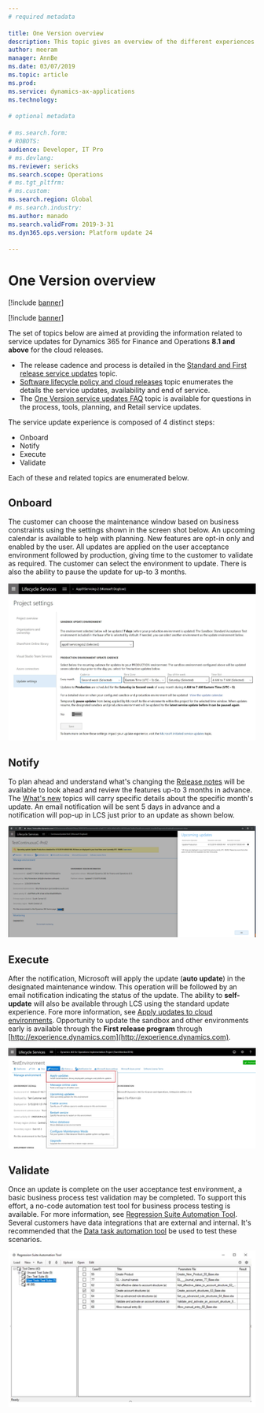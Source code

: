 ```yaml
---
# required metadata

title: One Version overview
description: This topic gives an overview of the different experiences that encompass One Version.
author: meeram
manager: AnnBe
ms.date: 03/07/2019
ms.topic: article
ms.prod: 
ms.service: dynamics-ax-applications
ms.technology: 

# optional metadata

# ms.search.form: 
# ROBOTS: 
audience: Developer, IT Pro
# ms.devlang: 
ms.reviewer: sericks
ms.search.scope: Operations
# ms.tgt_pltfrm: 
# ms.custom: 
ms.search.region: Global
# ms.search.industry: 
ms.author: manado
ms.search.validFrom: 2019-3-31 
ms.dyn365.ops.version: Platform update 24 

---
```


# One Version overview

[!include [banner](../includes/banner.md)]

[!include [banner](../includes/coming-soon.md)]

The set of topics below are aimed at providing the information related to service updates for Dynamics 365 for Finance and Operations **8.1 and above** for the cloud releases.

- The release cadence and process is detailed  in the [Standard and First release service updates](../../fin-and-ops/get-started/public-preview-releases.md) topic.
- [Software lifecycle policy and cloud releases](../migration-upgrade/versions-update-policy.md) topic enumerates the details the service updates, availability and end of service.
- The [One Version service updates FAQ](../../fin-and-ops/get-started/one-version.md) topic is available for questions in the process, tools, planning, and Retail service updates.

The service update experience is composed of 4 distinct steps: 

- Onboard
- Notify
- Execute
- Validate

Each of these and related topics are enumerated below.

## Onboard
The customer can choose the maintenance window based on business constraints using the settings shown in the screen shot below. An upcoming calendar is available to help with planning.  New features are opt-in only and enabled by the user. All updates are applied on the user acceptance environment followed by production, giving time to the customer to validate as required. The customer can select the environment to update. There is also the ability to pause the update for up-to 3 months.

 [![Queries](./media/UpdateSettings-ConfigureUpdates.JPG)](./media/UpdateSettings-ConfigureUpdates.JPG)

## Notify
To plan ahead and understand what's changing the [Release notes](https://docs.microsoft.com/en-us/business-applications-release-notes/april19/dynamics365-finance-operations/) will be available to look ahead and review the features up-to 3 months in advance.  The [What's new](https://docs.microsoft.com/en-us/dynamics365/unified-operations/fin-and-ops/get-started/whats-new-changed) topics will carry specific details about the specific month's update. An email notification will be sent 5 days in advance and a notification will pop-up in LCS just prior to an update as shown below.

[![Queries](./media/Notification-bar.PNG)](./media/Notification-bar.PNG)

## Execute
After the notification, Microsoft will apply the update (**auto update**) in the designated maintenance window. This operation will be followed by an email notification indicating the status of the update. The ability to **self-update** will also be available through LCS using the standard update experience. Fore more information, see [Apply updates to cloud environments](../deployment/apply-deployable-package-system.md). Opportunity to update the sandbox and other environments early is available through the **First release program** through [http://experience.dynamics.com](http://experience.dynamics.com).

[![Queries](./media/Self-Update-Execute.jpg)](./media/Self-Update-Execute.jpg)

## Validate
Once an update is complete on the user acceptance test environment, a basic business process test validation may be completed. To support this effort, a no-code automation test tool for business process testing is available. For more information, see [Regression Suite Automation Tool](https://www.microsoft.com/en-us/download/details.aspx?id=57357). Several customers have data integrations that are external and internal. It's recommended that the [Data task automation tool](../data-entities/data-task-automation.md) be used to test these scenarios.

[![Queries](./media/TestAutomation.png)](./media/TestAutomation.png)

